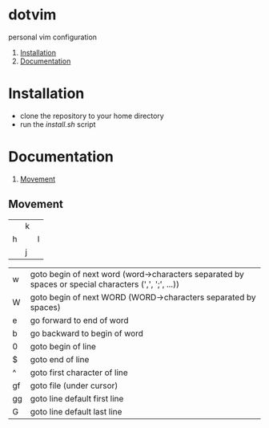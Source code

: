 dotvim
======

personal vim configuration

1. [Installation](#Installation)
2. [Documentation](#Documentation)


# Installation
* clone the repository to your home directory
* run the *install.sh* script
 
# Documentation
1. [Movement](#Movement)

## Movement
|   |   |   |
|---|---|---|
|   | k |   |
| h |   | l |
|   | j |   |


|    |    |
|----|----|
|w   | goto begin of next word (word->characters separated by spaces or special characters (',', ';', ...)) |
|W   | goto begin of next WORD (WORD->characters separated by spaces) |
|e   | go forward to end of word |
|b   | go backward to begin of word |
|0   | goto begin of line |
|$   | goto end of line |
|^   | goto first character of line |
|gf  | goto file (under cursor) |
|gg  | goto line default first line |
|G   | goto line default last line |
